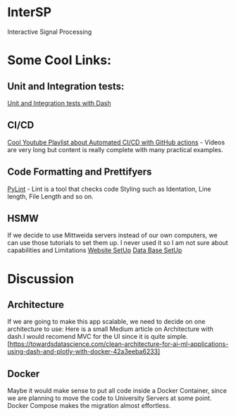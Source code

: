 # InterSP
Interactive Signal Processing

# Some Cool Links: 

## Unit and Integration tests: 
[Unit and Integration tests with Dash](https://dash.plotly.com/testing)

## CI/CD
[Cool Youtube Playlist about Automated CI/CD with GitHub actions](https://www.youtube.com/playlist?list=PLArH6NjfKsUhvGHrpag7SuPumMzQRhUKY) - Videos are very long but content is really complete with many practical examples. 

## Code Formatting and Prettifyers
[PyLint](https://pypi.org/project/pylint/) - Lint is a tool that checks code Styling such as Identation, Line length, File Length and so on.

## HSMW 
If we decide to use Mittweida servers instead of our own computers, we can use those tutorials to set them up. I never used it so I am not sure about capabilities and Limitations
[Website SetUp](https://wiki.hs-mittweida.de/de/Eigene_Webseite)
[Data Base SetUp](https://wiki.hs-mittweida.de/de/Eigene_Datenbank)

# Discussion

## Architecture
If we are going to make this app scalable, we need to decide on one architecture to use: Here is a small Medium article on Architecture with dash.I would recomend MVC for the UI since it is quite simple.
[https://towardsdatascience.com/clean-architecture-for-ai-ml-applications-using-dash-and-plotly-with-docker-42a3eeba6233]

## Docker
Maybe it would make sense to put all code inside a Docker Container, since we are planning to move the code to University Servers at some point. Docker Compose makes the migration almost effortless. 


